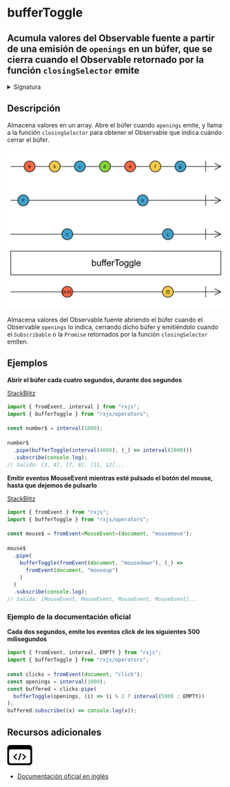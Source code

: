 # bufferToggle

<h2 class="subtitle"> Acumula valores del Observable fuente a partir de una emisión de <code>openings</code> en un búfer, que se cierra cuando el Observable retornado por la función <code>closingSelector</code> emite</h2>

<details>
<summary>Signatura</summary>

### Firma

`bufferToggle<T, O>(openings: SubscribableOrPromise<O>, closingSelector: (value: O) => SubscribableOrPromise<any>): OperatorFunction<T, T[]>`

### Parámetros

<table>
<tr><td>openings</td><td>Un <code>Subscribable</code> o <code>Promise</code> de notificaciones para abrir nuevos búferes.</td></tr>
<tr><td>closingSelector</td><td>Una función que recibe el valor emitido por el Observable <code>openings</code> y retorna un <code>Subscribable</code> o <code>Promise</code>, que señala, mediante emisiones, que el búfer asociado debe ser emitido y cerrado.</td></tr>
</table>

### Retorna

`OperatorFunction<T, T[]>`: Un Observable de arrays de valores almacenados.

</details>

## Descripción

Almacena valores en un array. Abre el búfer cuando `openings` emite, y llama a la función `closingSelector` para obtener el Observable que indica cuándo cerrar el búfer.

<img src="assets/images/marble-diagrams/transformation/bufferToggle.png" alt="Diagrama de canicas del operador bufferToggle">

Almacena valores del Observable fuente abriendo el búfer cuando el Observable `openings` lo indica, cerrando dicho búfer y emitiéndolo cuando el `Subscribable` o la `Promise` retornados por la función `closingSelector` emiten.

## Ejemplos

**Abrir el búfer cada cuatro segundos, durante dos segundos**

<a target="_blank" href="https://stackblitz.com/edit/rxjs-buffertoggle-1?file=index.ts">StackBlitz</a>

```javascript
import { fromEvent, interval } from "rxjs";
import { bufferToggle } from "rxjs/operators";

const number$ = interval(1000);

number$
  .pipe(bufferToggle(interval(4000), (_) => interval(2000)))
  .subscribe(console.log);
// Salida: [3, 4], [7, 8], [11, 12]...
```

**Emitir eventos MouseEvent mientras esté pulsado el botón del mouse, hasta que dejemos de pulsarlo**

<a target="_blank" href="https://stackblitz.com/edit/rxjs-buffertoggle-2?file=index.ts">StackBlitz</a>

```typescript
import { fromEvent } from "rxjs";
import { bufferToggle } from "rxjs/operators";

const mouse$ = fromEvent<MouseEvent>(document, "mousemove");

mouse$
  .pipe(
    bufferToggle(fromEvent(document, "mousedown"), (_) =>
      fromEvent(document, "mouseup")
    )
  )
  .subscribe(console.log);
// Salida: [MouseEvent, MouseEvent, MouseEvent, MouseEvent]...
```

### Ejemplo de la documentación oficial

**Cada dos segundos, emite los eventos click de los siguientes 500 milisegundos**

```javascript
import { fromEvent, interval, EMPTY } from "rxjs";
import { bufferToggle } from "rxjs/operators";

const clicks = fromEvent(document, "click");
const openings = interval(1000);
const buffered = clicks.pipe(
  bufferToggle(openings, (i) => (i % 2 ? interval(500) : EMPTY))
);
buffered.subscribe((x) => console.log(x));
```

<div class="additional-section">

## Recursos adicionales

<a target="_blank" href="https://github.com/ReactiveX/rxjs/blob/master/src/internal/operators/bufferToggle.ts">
<img src="assets/icons/source-code.png" alt="Source code">
</a>
</div>

- <a target="_blank" href="https://rxjs.dev/api/operators/bufferToggle">Documentación oficial en inglés</a>
